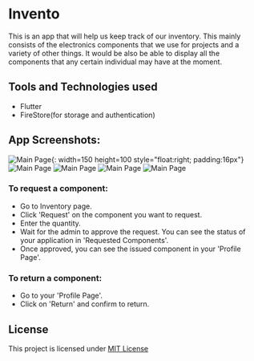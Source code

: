 # Invento

This is an app that will help us keep track of our inventory. This mainly consists of the electronics components that we use for projects and
a variety of other things. It would be also be able to display all the components that any certain individual may have at the moment.

## Tools and Technologies used
* Flutter
* FireStore(for storage and authentication)

## App Screenshots:
![Main Page](https://i.ibb.co/7WJm7QK/main.gif){: width=150 height=100 style="float:right; padding:16px"}
![Main Page](https://i.ibb.co/9rhXMf7/Screenshot-1585602252.png)
![Main Page](https://i.ibb.co/k5tqDMR/Screenshot-1585602530.png)
![Main Page](https://i.ibb.co/chN8jSX/Screenshot-1585602639.png)
![Main Page](https://i.ibb.co/Qcs2THY/Screenshot-1585602755.png)

### To request a component:

* Go to Inventory page.
* Click 'Request' on the component you want to request.
* Enter the quantity.
* Wait for the admin to approve the request. You can see the status of your application in 'Requested Components'.
* Once approved, you can see the issued component in your 'Profile Page'.

### To return a component:
* Go to your 'Profile Page'.
* Click on 'Return' and confirm to return.

## License
This project is licensed under [MIT License](https://github.com/rish07/Invento/blob/master/LICENSE)